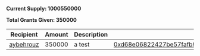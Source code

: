 **Current Supply: 1000550000**
 
**Total Grants Given: 350000**

| Recipient | Amount | Description |  Txn  | 
| --------- | ------ | ----------- | :---: | 
| [aybehrouz](https://github.com/aybehrouz) | 350000 | a test | [0xd68e06822427be57fafb91986b5f2d89dcd097bab1e68dda0b35249f4bd0a2ea](https://bscscan.com) | 
